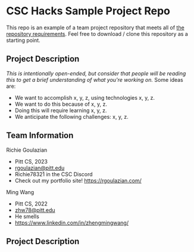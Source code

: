 # CSC Hacks Sample Project Repo

This repo is an example of a team project repository that meets all of [the repository requirements](https://www.notion.so/CSC-Hacks-901a62e005c8494fa342e0cc738101ad#da206965e3ed497f9bd6c1ceebd4fac9). Feel free to download / clone this repository as a starting point.

## Project Description
*This is intentionally open-ended, but consider that people will be reading this to get a brief understanding of what you're working on.* Some ideas are:
* We want to accomplish x, y, z, using technologies x, y, z.
* We want to do this because of x, y, z.
* Doing this will require learning x, y, z.
* We anticipate the following challenges: x, y, z.

## Team Information
Richie Goulazian
* Pitt CS, 2023
* rgoulazian@pitt.edu
* Richie78321 in the CSC Discord
* Check out my portfolio site! https://rgoulazian.com/

Ming Wang
* Pitt CS, 2022
* zhw78@pitt.edu
* He smells
* https://www.linkedin.com/in/zhengmingwang/

## Project Description
